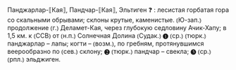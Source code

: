 ---
---

Панджарлар-⟦Кая⟧, Пандчар-⟦Кая⟧, Эльтиген ❓
: лесистая горбатая гора со скальными обрывами; склоны крутые, каменистые. ⦅Ю-зап.⦆ продолжение ⦅г.⦆ Деламет-Кая, через глубокую седловину Ачик-Хапу; в 1,5 км. к ⦅ССВ⦆ от ⦅н.п.⦆ Солнечная Долина ⦅Судак.⦆ ❶ ⦅ср.⦆ ⦅тюрк.⦆ панджарлар – лапы; когти – ⦅возм.⦆, по гребням, протянувшимся веерообразно по ⦅сев.⦆ склону; ❷ ⦅тюрк.⦆ пандчар – свекла; ❸ ⦅ср.⦆ ⦅рпл.⦆ эльджиген.
